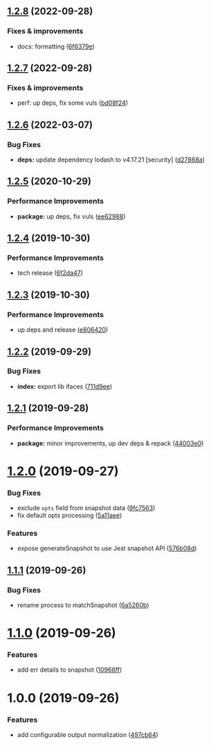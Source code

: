 ## [1.2.8](https://github.com/qiwi/stdstream-snapshot/compare/v1.2.7...v1.2.8) (2022-09-28)

### Fixes & improvements
* docs: formatting ([6f6379e](https://github.com/qiwi/stdstream-snapshot/commit/6f6379e952d23326a7a06fdeb17b30ff020c847b))

## [1.2.7](https://github.com/qiwi/stdstream-snapshot/compare/v1.2.6...v1.2.7) (2022-09-28)

### Fixes & improvements
* perf: up deps, fix some vuls ([bd08f24](https://github.com/qiwi/stdstream-snapshot/commit/bd08f2415e24af97bfa2a530c21a671323c097fb))

## [1.2.6](https://github.com/qiwi/stdstream-snapshot/compare/v1.2.5...v1.2.6) (2022-03-07)


### Bug Fixes

* **deps:** update dependency lodash to v4.17.21 [security] ([d27868a](https://github.com/qiwi/stdstream-snapshot/commit/d27868ab73532818d2dc3b4cdcd6eb498ff489cf))

## [1.2.5](https://github.com/qiwi/stdstream-snapshot/compare/v1.2.4...v1.2.5) (2020-10-29)


### Performance Improvements

* **package:** up deps, fix vuls ([ee62988](https://github.com/qiwi/stdstream-snapshot/commit/ee62988bc91703558bedd5e1fd56d4b9312bc3bd))

## [1.2.4](https://github.com/qiwi/stdstream-snapshot/compare/v1.2.3...v1.2.4) (2019-10-30)


### Performance Improvements

* tech release ([6f2da47](https://github.com/qiwi/stdstream-snapshot/commit/6f2da47))

## [1.2.3](https://github.com/qiwi/stdstream-snapshot/compare/v1.2.2...v1.2.3) (2019-10-30)


### Performance Improvements

* up deps and release ([e806420](https://github.com/qiwi/stdstream-snapshot/commit/e806420))

## [1.2.2](https://github.com/qiwi/stdstream-snapshot/compare/v1.2.1...v1.2.2) (2019-09-29)


### Bug Fixes

* **index:** export lib ifaces ([711d9ee](https://github.com/qiwi/stdstream-snapshot/commit/711d9ee))

## [1.2.1](https://github.com/qiwi/stdstream-snapshot/compare/v1.2.0...v1.2.1) (2019-09-28)


### Performance Improvements

* **package:** minor improvements, up dev deps & repack ([44003e0](https://github.com/qiwi/stdstream-snapshot/commit/44003e0))

# [1.2.0](https://github.com/qiwi/stdstream-snapshot/compare/v1.1.1...v1.2.0) (2019-09-27)


### Bug Fixes

* exclude `opts` field from snapshot data ([9fc7563](https://github.com/qiwi/stdstream-snapshot/commit/9fc7563))
* fix default opts processing ([5a11aee](https://github.com/qiwi/stdstream-snapshot/commit/5a11aee))


### Features

* expose generateSnapshot to use Jest snapshot API ([576b08d](https://github.com/qiwi/stdstream-snapshot/commit/576b08d))

## [1.1.1](https://github.com/qiwi/stdstream-snapshot/compare/v1.1.0...v1.1.1) (2019-09-26)


### Bug Fixes

* rename process to matchSnapshot ([6a5260b](https://github.com/qiwi/stdstream-snapshot/commit/6a5260b))

# [1.1.0](https://github.com/qiwi/stdstream-snapshot/compare/v1.0.0...v1.1.0) (2019-09-26)


### Features

* add err details to snapshot ([10966ff](https://github.com/qiwi/stdstream-snapshot/commit/10966ff))

# 1.0.0 (2019-09-26)


### Features

* add configurable output normalization ([497cb64](https://github.com/qiwi/stdstream-snapshot/commit/497cb64))
